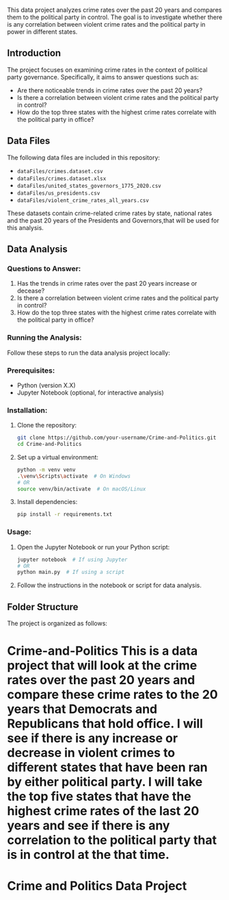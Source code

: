 

This data project analyzes crime rates over the past 20 years and compares them to the political party in control. The goal is to investigate whether there is any correlation between violent crime rates and the political party in power in different states.

## Introduction

The project focuses on examining crime rates in the context of political party governance. Specifically, it aims to answer questions such as:
- Are there noticeable trends in crime rates over the past 20 years?
- Is there a correlation between violent crime rates and the political party in control?
- How do the top three states with the highest crime rates correlate with the political party in office?

## Data Files

The following data files are included in this repository:
- `dataFiles/crimes.dataset.csv`
- `dataFiles/crimes.dataset.xlsx`
- `dataFiles/united_states_governors_1775_2020.csv`
- `dataFiles/us_presidents.csv`
- `dataFiles/violent_crime_rates_all_years.csv`

These datasets contain crime-related crime rates by state, national rates and the past 20 years of the Presidents and Governors,that will be used for this analysis.

## Data Analysis

### Questions to Answer:
1. Has the trends in crime rates over the past 20 years increase or decease?
2. Is there a correlation between violent crime rates and the political party in control?
3. How do the top three states with the highest crime rates correlate with the political party in office?

### Running the Analysis:

Follow these steps to run the data analysis project locally:

### Prerequisites:
- Python (version X.X)
- Jupyter Notebook (optional, for interactive analysis)

### Installation:
1. Clone the repository:

    ```bash
    git clone https://github.com/your-username/Crime-and-Politics.git
    cd Crime-and-Politics
    ```

2. Set up a virtual environment:

    ```bash
    python -m venv venv
    .\venv\Scripts\activate  # On Windows
    # OR
    source venv/bin/activate  # On macOS/Linux
    ```

3. Install dependencies:

    ```bash
    pip install -r requirements.txt
    ```

### Usage:

1. Open the Jupyter Notebook or run your Python script:

    ```bash
    jupyter notebook  # If using Jupyter
    # OR
    python main.py  # If using a script
    ```

2. Follow the instructions in the notebook or script for data analysis.

## Folder Structure

The project is organized as follows:

# Crime-and-Politics This is a data project that will look at the crime rates over the past 20 years and compare these crime rates to the 20 years that Democrats and Republicans that hold office. I will see if there is any increase or decrease in violent crimes to different states that have been ran by either political party. I will take the top five states that have the highest crime rates of the last 20 years and see if there is any correlation to the political party that is in control at the that time.    
# Crime and Politics Data Project